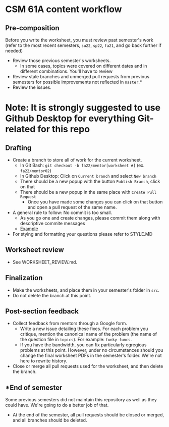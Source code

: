# CSM 61A content workflow

## Pre-composition
Before you write the worksheet, you must review past semester's work (refer to the most recent semesters, `su22`, `sp22`, `fa21`, and go back further if needed)
- Review those previous semester's worksheets. 
    - In some cases, topics were covered on different dates and in different combinations. You'll have to review 
- Review stale branches and unmerged pull requests from previous semesters for possible improvements not reflected in `master`.*
- Review the issues.  

# Note: It is strongly suggested to use Github Desktop for everything Git-related for this repo

## Drafting
- Create a branch to store all of work for the current worksheet.
    - In Git Bash: `git checkout -b fa22/mentor[worksheet #]` (ex. `fa22/mentor02`)
    - In Github Desktop: Click on `Current branch` and select `New branch`
    - There should be a new popup with the button `Publish Branch`, click on that
    - There should be a new popup in the same place with `Create Pull Request`
        - Once you have made some changes you can click on that button and open a pull request of the same name. 
- A general rule to follow: No commit is too small.
    - As you go one and create changes, please commit them along with descriptive commite messages
    - [Example](https://github.com/csmberkeley/csm-61a/commit/b7a4ee059985c6cd8d298d9755f1905cd6a090b3)
- For stying and formatting your questions please refer to STYLE.MD

## Worksheet review
- See WORKSHEET_REVIEW.md. 

## Finalization
- Make the worksheets, and place them in your semester's folder in `src`. 
- Do not delete the branch at this point. 

## Post-section feedback
- Collect feedback from mentors through a Google form.
    - Write a new issue detailing these fixes. For each problem you critique, mention the canonical name of the problem (the name of the question file in `topics`). For example: `funky-funcs`.
    - If you have the bandwidth, you can fix particularly egregious problems at this point. However, under no circumstances should you change the final worksheet PDFs in the semester's folder. We're not here to rewrite history. 
- Close or merge all pull requests used for the worksheet, and then delete the branch. 

## *End of semester
Some previous semesters did not maintain this repository as well as they could have. We're going to do a better job of that. 
- At the end of the semester, all pull requests should be closed or merged, and all branches should be deleted. 